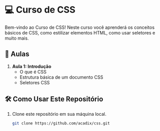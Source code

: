 # 💻  Curso de CSS

Bem-vindo ao Curso de CSS!
Neste curso você aprenderá os conceitos básicos de CSS, como estilizar elementos HTML, como usar seletores e muito mais.

## 🚀 Aulas

1. **Aula 1: Introdução**
   - O que é CSS
   - Estrutura básica de um documento CSS
   - Seletores CSS


## 🛠️ Como Usar Este Repositório

1. Clone este repositório em sua máquina local.
   ```bash
   git clone https://github.com/acadix/css.git
    ```
